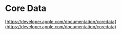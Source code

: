 # Core Data

[https://developer.apple.com/documentation/coredata](https://developer.apple.com/documentation/coredata)




